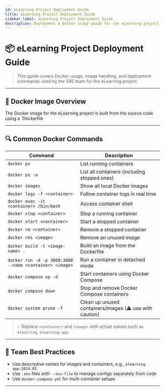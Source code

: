 ```yaml
---
id: eLearning Project Deployment Guide
title: eLearning Project Deployment Guide
sidebar_label: eLearning Project Deployment Guide
description: Deployment & Docker usage guide for the eLearning project
---
```


# 📦 eLearning Project Deployment Guide

> This guide covers Docker usage, image handling, and deployment commands used by the SRE team for the eLearning project.

---

## 🧊 Docker Image Overview

The Docker image for the eLearning project is built from the source code using a `Dockerfile

---

## 🔍 Common Docker Commands
| Command | Description |
|--------|-------------|
| `docker ps` | List running containers |
| `docker ps -a` | List all containers (including stopped ones) |
| `docker images` | Show all local Docker images |
| `docker logs -f <container>` | Follow container logs in real time |
| `docker exec -it <container> /bin/bash` | Access container shell |
| `docker stop <container>` | Stop a running container |
| `docker start <container>` | Start a stopped container |
| `docker rm <container>` | Remove a stopped container |
| `docker rmi <image>` | Remove an unused image |
| `docker build -t <image-name> .` | Build an image from the Dockerfile |
| `docker run -d -p 3000:3000 --name <container> <image>` | Run a container in detached mode |
| `docker compose up -d` | Start containers using Docker Compose |
| `docker compose down` | Stop and remove Docker Compose containers |
| `docker system prune -f` | Clean up unused containers/images (⚠️ use with caution) |

> 💡 Replace `<container>` and `<image>` with actual names such as `elearning`, `elearning-app`.

---

## 🎯 Team Best Practices

- Use descriptive names for images and containers, e.g., `elearning-app:2024.03`
- Use `.env` files with `--env-file` to manage configs separately from code
- Use `docker-compose.yml` for multi-container setups

---